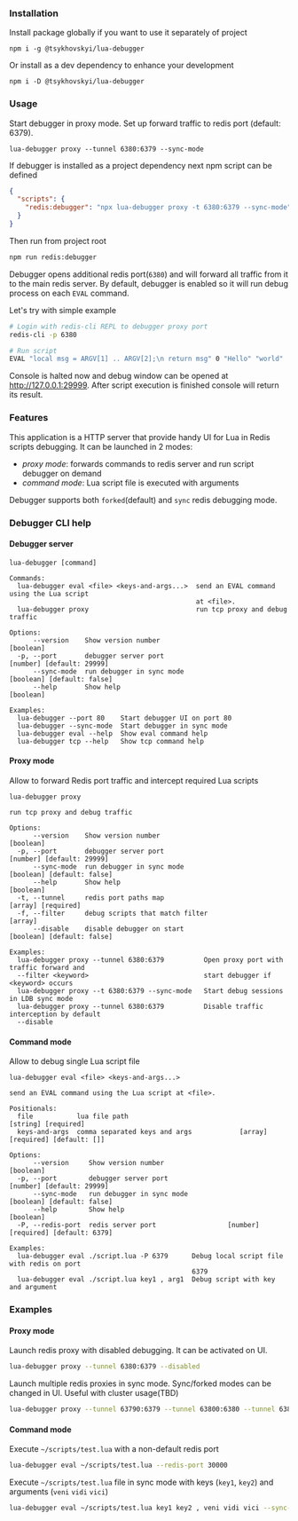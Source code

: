 ### Installation

Install package globally if you want to use it separately of project

```
npm i -g @tsykhovskyi/lua-debugger
```

Or install as a dev dependency to enhance your development

```
npm i -D @tsykhovskyi/lua-debugger
```

### Usage

Start debugger in proxy mode. Set up forward traffic to redis port (default: 6379).

```
lua-debugger proxy --tunnel 6380:6379 --sync-mode
```

If debugger is installed as a project dependency next npm script can be defined

```json
{
  "scripts": {
    "redis:debugger": "npx lua-debugger proxy -t 6380:6379 --sync-mode"
  }
}
```

Then run from project root
```bash
npm run redis:debugger
```

Debugger opens additional redis port(`6380`) and will forward all traffic from it to the main
redis server. By default, debugger is enabled so it will run debug process on each 
`EVAL` command.

Let's try with simple example 

```bash
# Login with redis-cli REPL to debugger proxy port
redis-cli -p 6380

# Run script
EVAL "local msg = ARGV[1] .. ARGV[2];\n return msg" 0 "Hello" "world"
```

Console is halted now and debug window can be opened at http://127.0.0.1:29999. After script
execution is finished console will return its result.

### Features

This application is a HTTP server that provide handy UI for Lua in Redis scripts debugging.
It can be launched in 2 modes:

- _proxy mode_: forwards commands to redis server and run script debugger on demand 
- _command mode_: Lua script file is executed with arguments

Debugger supports both `forked`(default) and `sync` redis debugging mode.

### Debugger CLI help

#### Debugger server

```
lua-debugger [command]

Commands:
  lua-debugger eval <file> <keys-and-args...>  send an EVAL command using the Lua script
                                               at <file>.
  lua-debugger proxy                           run tcp proxy and debug traffic

Options:
      --version    Show version number                                           [boolean]
  -p, --port       debugger server port                          [number] [default: 29999]
      --sync-mode  run debugger in sync mode                    [boolean] [default: false]
      --help       Show help                                                     [boolean]

Examples:
  lua-debugger --port 80    Start debugger UI on port 80
  lua-debugger --sync-mode  Start debugger in sync mode
  lua-debugger eval --help  Show eval command help
  lua-debugger tcp --help   Show tcp command help

```

#### Proxy mode

Allow to forward Redis port traffic and intercept required Lua scripts

```
lua-debugger proxy

run tcp proxy and debug traffic

Options:
      --version    Show version number                                           [boolean]
  -p, --port       debugger server port                          [number] [default: 29999]
      --sync-mode  run debugger in sync mode                    [boolean] [default: false]
      --help       Show help                                                     [boolean]
  -t, --tunnel     redis port paths map                                 [array] [required]
  -f, --filter     debug scripts that match filter                                 [array]
      --disable    disable debugger on start                    [boolean] [default: false]

Examples:
  lua-debugger proxy --tunnel 6380:6379          Open proxy port with traffic forward and
  --filter <keyword>                             start debugger if <keyword> occurs
  lua-debugger proxy --t 6380:6379 --sync-mode   Start debug sessions in LDB sync mode
  lua-debugger proxy --tunnel 6380:6379          Disable traffic interception by default
  --disable

```

#### Command mode

Allow to debug single Lua script file

```
lua-debugger eval <file> <keys-and-args...>

send an EVAL command using the Lua script at <file>.

Positionals:
  file           lua file path                                         [string] [required]
  keys-and-args  comma separated keys and args            [array] [required] [default: []]

Options:
      --version     Show version number                                          [boolean]
  -p, --port        debugger server port                         [number] [default: 29999]
      --sync-mode   run debugger in sync mode                   [boolean] [default: false]
      --help        Show help                                                    [boolean]
  -P, --redis-port  redis server port                  [number] [required] [default: 6379]

Examples:
  lua-debugger eval ./script.lua -P 6379      Debug local script file with redis on port
                                              6379
  lua-debugger eval ./script.lua key1 , arg1  Debug script with key and argument

```

### Examples

#### Proxy mode

Launch redis proxy with disabled debugging. It can be activated on UI.

```bash
lua-debugger proxy --tunnel 6380:6379 --disabled
```

Launch multiple redis proxies in sync mode. Sync/forked modes can be changed in UI.
Useful with cluster usage(TBD)

```bash
lua-debugger proxy --tunnel 63790:6379 --tunnel 63800:6380 --tunnel 63810:6381 --sync-mode
```

#### Command mode

Execute `~/scripts/test.lua` with a non-default redis port

```bash
lua-debugger eval ~/scripts/test.lua --redis-port 30000
```

Execute `~/scripts/test.lua` file in sync mode with keys (`key1`, `key2`) 
and arguments (`veni` `vidi` `vici`)

```bash
lua-debugger eval ~/scripts/test.lua key1 key2 , veni vidi vici --sync-mode
```
